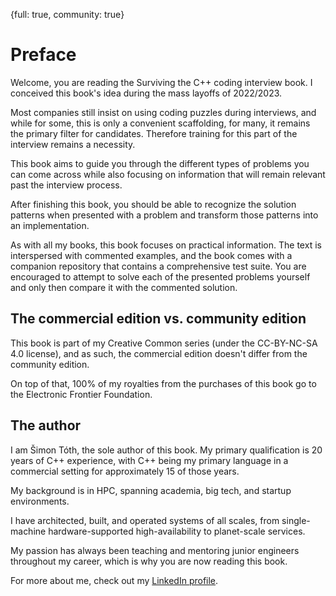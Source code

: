 {full: true, community: true}
# Preface

Welcome, you are reading the Surviving the C++ coding interview book. I conceived this book's idea during the mass layoffs of 2022/2023.

Most companies still insist on using coding puzzles during interviews, and while for some, this is only a convenient scaffolding, for many, it remains the primary filter for candidates. Therefore training for this part of the interview remains a necessity.

This book aims to guide you through the different types of problems you can come across while also focusing on information that will remain relevant past the interview process.

After finishing this book, you should be able to recognize the solution patterns when presented with a problem and transform those patterns into an implementation.

As with all my books, this book focuses on practical information. The text is interspersed with commented examples, and the book comes with a companion repository that contains a comprehensive test suite. You are encouraged to attempt to solve each of the presented problems yourself and only then compare it with the commented solution.

## The commercial edition vs. community edition

This book is part of my Creative Common series (under the CC-BY-NC-SA  4.0 license), and as such, the commercial edition doesn't differ from the community edition.

On top of that, 100% of my royalties from the purchases of this book go to the Electronic Frontier Foundation.

## The author

I am Šimon Tóth, the sole author of this book. My primary qualification is 20 years of C++ experience, with C++ being my primary language in a commercial setting for approximately 15 of those years.

My background is in HPC, spanning academia, big tech, and startup environments.

I have architected, built, and operated systems of all scales, from single-machine hardware-supported high-availability to planet-scale services.

My passion has always been teaching and mentoring junior engineers throughout my career, which is why you are now reading this book.

For more about me, check out my [LinkedIn profile](https://www.linkedin.com/in/simontoth/).